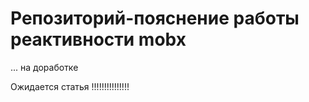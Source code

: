 # Репозиторий-пояснение работы реактивности mobx

... на доработке


Ожидается статья !!!!!!!!!!!!!!!
